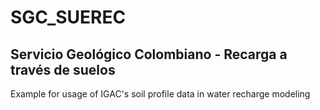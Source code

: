 # SGC_SUEREC
## Servicio Geológico Colombiano - Recarga a través de suelos
Example for usage of IGAC's soil profile data in water recharge modeling
